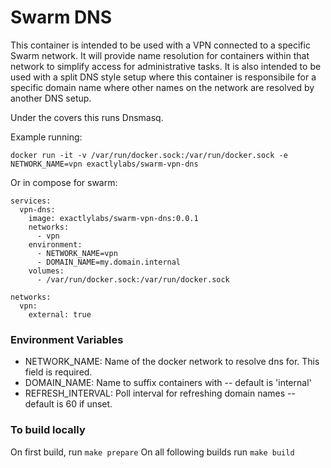 # Swarm DNS

This container is intended to be used with a VPN connected to a specific Swarm network.
It will provide name resolution for containers within that network to simplify access for
administrative tasks. It is also intended to be used with a split DNS style setup where
this container is responsibile for a specific domain name where other names on the network
are resolved by another DNS setup.

Under the covers this runs Dnsmasq.

Example running:

```
docker run -it -v /var/run/docker.sock:/var/run/docker.sock -e NETWORK_NAME=vpn exactlylabs/swarm-vpn-dns
```

Or in compose for swarm:

```
services:
  vpn-dns:
    image: exactlylabs/swarm-vpn-dns:0.0.1
    networks:
      - vpn
    environment:
      - NETWORK_NAME=vpn
      - DOMAIN_NAME=my.domain.internal
    volumes:
      - /var/run/docker.sock:/var/run/docker.sock

networks:
  vpn:
    external: true
```

### Environment Variables

* NETWORK_NAME: Name of the docker network to resolve dns for. This field is required.
* DOMAIN_NAME: Name to suffix containers with -- default is 'internal'
* REFRESH_INTERVAL: Poll interval for refreshing domain names -- default is 60 if unset.

### To build locally

On first build, run `make prepare`
On all following builds run `make build`
